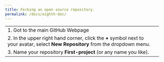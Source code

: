 ```yaml
---
title: Forking an open source repository.
permalink: /docs/eighth-doc/
---
```


|               |               |   
| ------------- |:-------------:| 
| 1. Got to the main GitHub Webpage |   | 
| 2. In the upper right hand corner, click the **+** symbol next to your avatar, select **New Repository** from the dropdown menu.|  |  
| 3. Name your repository **First-project** (or any name you like). |               |  
